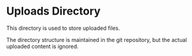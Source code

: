 # Uploads Directory

This directory is used to store uploaded files.

The directory structure is maintained in the git repository, but the actual uploaded content is ignored. 